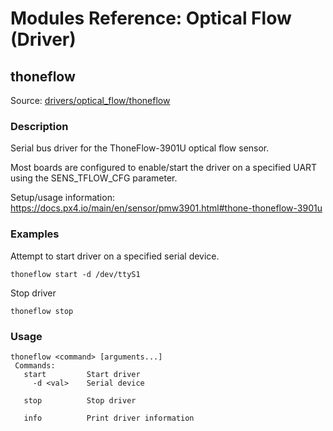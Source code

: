 # Modules Reference: Optical Flow (Driver)
## thoneflow
Source: [drivers/optical_flow/thoneflow](https://github.com/PX4/PX4-Autopilot/tree/release/1.14/src/drivers/optical_flow/thoneflow)


### Description

Serial bus driver for the ThoneFlow-3901U optical flow sensor.

Most boards are configured to enable/start the driver on a specified UART using the SENS_TFLOW_CFG parameter.

Setup/usage information: https://docs.px4.io/main/en/sensor/pmw3901.html#thone-thoneflow-3901u

### Examples

Attempt to start driver on a specified serial device.
```
thoneflow start -d /dev/ttyS1
```
Stop driver
```
thoneflow stop
```

<a id="thoneflow_usage"></a>
### Usage
```
thoneflow <command> [arguments...]
 Commands:
   start         Start driver
     -d <val>    Serial device

   stop          Stop driver

   info          Print driver information
```
